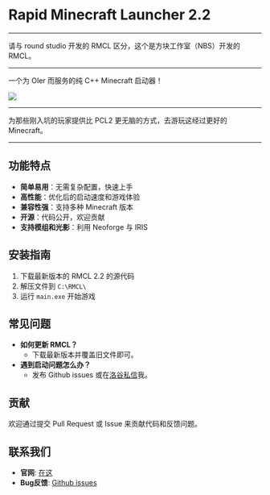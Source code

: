 # Rapid Minecraft Launcher 2.2

---

请与 round studio 开发的 RMCL 区分，这个是方块工作室（NBS）开发的 RMCL。

---


一个为 OIer 而服务的纯 C++ Minecraft 启动器！


![](https://cdn.luogu.com.cn/upload/image_hosting/b4fhwe57.png)

---

为那些刚入坑的玩家提供比 PCL2 更无脑的方式，去游玩这经过更好的 Minecraft。

---

## 功能特点

- **简单易用**：无需复杂配置，快速上手
- **高性能**：优化后的启动速度和游戏体验
- **兼容性强**：支持多种 Minecraft 版本
- **开源**：代码公开，欢迎贡献
- **支持模组和光影**：利用 Neoforge 与 IRIS


## 安装指南

1. 下载最新版本的 RMCL 2.2 的源代码
2. 解压文件到 `C:\RMCL\`
3. 运行 `main.exe` 开始游戏

## 常见问题

- **如何更新 RMCL？**
    - 下载最新版本并覆盖旧文件即可。
- **遇到启动问题怎么办？**
    - 发布 Github issues 或在[洛谷私信](https://www.luogu.com.cn/chat?uid=661094)我。

## 贡献

欢迎通过提交 Pull Request 或 Issue 来贡献代码和反馈问题。

## 联系我们

- **官网**: [在这](https://nbs-gen.github.io)
- **Bug反馈**: [Github issues](https://github.com/nbs-gen/RMCL/issues)

